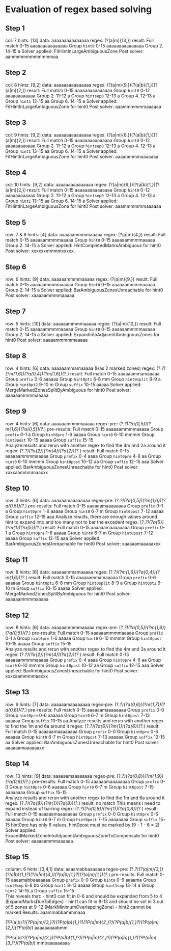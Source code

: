 # Evaluation of regex based solving

## Step 1
col: 7
hints: [13]
data: aaaaaaaaaaaaaaa
regex: (?<hint0>(a|m){13,})
result:
    Full match	0-15	aaaaaaaaaaaaaaa
    Group `hint0`	0-15	aaaaaaaaaaaaaaa
    Group 2.	14-15	a
Solver applied: FitHintInLargeAmbiguousZone
Post solver: aammmmmmmmmmmaa

## Step 2
col: 8
hints: [9,2]
data: aaaaaaaaaaaaaaa
regex: (?<hint0>(a|m){9,})(?<hintsep0>(a|b){1,})(?<hint1>(a|m){2,})
result:
    Full match	0-15	aaaaaaaaaaaaaaa
    Group `hint0`	0-12	aaaaaaaaaaaa
    Group 2.	11-12	a
    Group `hintsep0`	12-13	a
    Group 4.	12-13	a
    Group `hint1`	13-15	aa
    Group 6.	14-15	a
Solver applied: FitHintInLargeAmbiguousZone for hint0
Post solver: aaammmmmmaaaaaa

## Step 3
col: 9
hints: [9,2]
data: aaaaaaaaaaaaaaa
regex: (?<hint0>(a|m){8,})(?<hintsep0>(a|b){1,})(?<hint1>(a|m){2,})
result:
    Full match	0-15	aaaaaaaaaaaaaaa
    Group `hint0`	0-12	aaaaaaaaaaaa
    Group 2.	11-12	a
    Group `hintsep0`	12-13	a
    Group 4.	12-13	a
    Group `hint1`	13-15	aa
    Group 6.	14-15	a
Solver applied: FitHintInLargeAmbiguousZone for hint0
Post solver: aaaammmmaaaaaaa

## Step 4
col: 10
hints: [9,2]
data: aaaaaaaaaaaaaaa
regex: (?<hint0>(a|m){9,})(?<hintsep0>(a|b){1,})(?<hint1>(a|m){2,})
result:
    Full match	0-15	aaaaaaaaaaaaaaa
    Group `hint0`	0-12	aaaaaaaaaaaa
    Group 2.	11-12	a
    Group `hintsep0`	12-13	a
    Group 4.	12-13	a
    Group `hint1`	13-15	aa
    Group 6.	14-15	a
Solver applied: FitHintInLargeAmbiguousZone for hint0
Post solver: aaammmmmmaaaaaa

## Step 5
row: 7 & 8
hints: [4]
data: aaaaaammmmaaaaa
regex: (?<hint0>(a|m){4,})
result:
    Full match	0-15	aaaaaammmmaaaaa
    Group `hint0`	0-15	aaaaaammmmaaaaa
    Group 2.	14-15	a
Solver applied: HintCompletedMarksAmbiguous for hint0
Post solver: xxxxxxmmmmxxxxx

## Step 6
row: 6
hints: [9]
data: aaaaaammmmaaaaa
regex: (?<hint0>(a|m){9,})
result:
    Full match	0-15	aaaaaammmmaaaaa
    Group `hint0`	0-15	aaaaaammmmaaaaa
    Group 2.	14-15	a
Solver applied: BarAmbiguousZonesUnreachable for hint0
Post solver: xaaaaammmmaaaaa

## Step 7
row: 5
hints: [10]
data: aaaaaammmmaaaaa
regex: (?<hint0>(a|m){10,})
result:
    Full match	0-15	aaaaaammmmaaaaa
    Group `hint0`	0-15	aaaaaammmmaaaaa
    Group 2.	14-15	a
Solver applied: ExpandIntoAdjacentAmbiguousZones for hint0
Post solver: aaaaammmmmaaaaa

## Step 8
row: 4
hints: [6]
data: aaaaaammamaaaaa (Has 2 marked zones)
regex: (?<prefix>.*?)(?<hint0pt1>m{1,6})(?<hint0split>a{0,4})(?<hint0pt2>m{1,6})(?<suffix>.*)
result:
    Full match	0-15	aaaaaammamaaaaa
    Group `prefix`	0-6	aaaaaa
    Group `hint0pt1`	6-8	mm
    Group `hint0split`	8-9	a
    Group `hint0pt2`	9-10	m
    Group `suffix`	10-15	aaaaa
Solver applied: MergeMarkedZonesSplitByAmbiguous for hint0
Post solver: aaaaaammmmaaaaa

## Step 9
row: 4
hints: [6]
data: aaaaaammmmaaaaa
regex-pre: (?<prefix>.*?)(?<hint0pre>a{0,5})(?<hint0>m{1,6})(?<hint0post>a{0,5})(?<suffix>.*)
pre-results:
    Full match	0-15	aaaaaammmmaaaaa
    Group `prefix`	0-1	a
    Group `hint0pre`	1-6	aaaaa
    Group `hint0`	6-10	mmmm
    Group `hint0post`	10-15	aaaaa
    Group `suffix`	15-15	
Analyze results and rerun with another regex to find the 4m and 2a around it
regex: (?<prefix>.*?)(?<hint0pre>a{2})(?<hint0>m{4})(?<hint0post>a{2})(?<suffix>.*)
result:
    Full match	0-15	aaaaaammmmaaaaa
    Group `prefix`	0-4	aaaa
    Group `hint0pre`	4-6	aa
    Group `hint0`	6-10	mmmm
    Group `hint0post`	10-12	aa
    Group `suffix`	12-15	aaa
Solver applied: BarAmbiguousZonesUnreachable for hint0
Post solver: xxxxaammmmaaxxx

## Step 10
row: 3
hints: [6]
data: aaaaaamaaaaaaaa
regex-pre: (?<prefix>.*?)(?<hint0pre>a{0,5})(?<hint0>m{1,6})(?<hint0post>a{0,5})(?<suffix>.*)
pre-results:
    Full match	0-15	aaaaaamaaaaaaaa
    Group `prefix`	0-1	a
    Group `hint0pre`	1-6	aaaaa
    Group `hint0`	6-7	m
    Group `hint0post`	7-12	aaaaa
    Group `suffix`	12-15	aaa
Analyze results, there are enough values around hint to expand into and too many not to bar the excedent
regex: (?<prefix>.*?)(?<hint0pre>a{5})(?<hint0>m{1})(?<hint0post>a{5})(?<suffix>.*)
result:
    Full match	0-15	aaaaaamaaaaaaaa
    Group `prefix`	0-1	a
    Group `hint0pre`	1-6	aaaaa
    Group `hint0`	6-7	m
    Group `hint0post`	7-12	aaaaa
    Group `suffix`	12-15	aaa
Solver applied: BarAmbiguousZonesUnreachable for hint0
Post solver: xaaaaamaaaaaxxx

## Step 11
row: 8
hints: [6]
data: aaaaaammamaaaaa
regex: (?<prefix>.*?)(?<hint0pt1>m{1,6})(?<hint0split>a{0,4})(?<hint0pt2>m{1,6})(?<suffix>.*)
result:
    Full match	0-15	aaaaaammamaaaaa
    Group `prefix`	0-6	aaaaaa
    Group `hint0pt1`	6-8	mm
    Group `hint0split`	8-9	a
    Group `hint0pt2`	9-10	m
    Group `suffix`	10-15	aaaaa
Solver applied: MergeMarkedZonesSplitByAmbiguous for hint0
Post solver: aaaaaammmmaaaaa

## Step 12
row: 8
hints: [6]
data: aaaaaammmmaaaaa
regex-pre: (?<prefix>.*?)(?<hint0pre>a{0,5})(?<hint0>m{1,6})(?<hint0post>a{0,5})(?<suffix>.*)
pre-results:
    Full match	0-15	aaaaaammmmaaaaa
    Group `prefix`	0-1	a
    Group `hint0pre`	1-6	aaaaa
    Group `hint0`	6-10	mmmm
    Group `hint0post`	10-15	aaaaa
    Group `suffix`	15-15	
Analyze results and rerun with another regex to find the 4m and 2a around it
regex: (?<prefix>.*?)(?<hint0pre>a{2})(?<hint0>m{4})(?<hint0post>a{2})(?<suffix>.*)
result:
    Full match	0-15	aaaaaammmmaaaaa
    Group `prefix`	0-4	aaaa
    Group `hint0pre`	4-6	aa
    Group `hint0`	6-10	mmmm
    Group `hint0post`	10-12	aa
    Group `suffix`	12-15	aaa
Solver applied: BarAmbiguousZonesUnreachable for hint0
Post solver: xxxxaammmmaaxxx

## Step 13
row: 9
hints: [7]
data: aaaaaamaaaaaaaa
regex-pre: (?<prefix>.*?)(?<hint0pre>a{0,6})(?<hint0>m{1,7})(?<hint0post>a{0,6})(?<suffix>.*)
pre-results:
    Full match	0-15	aaaaaamaaaaaaaa
    Group `prefix`	0-0	
    Group `hint0pre`	0-6	aaaaaa
    Group `hint0`	6-7	m
    Group `hint0post`	7-13	aaaaaa
    Group `suffix`	13-15	aa
Analyze results and rerun with another regex to find the 1m and 6a around it
regex: (?<prefix>.*?)(?<hint0pre>a{6})(?<hint0>m{1})(?<hint0post>a{6})(?<suffix>.*)
result:
    Full match	0-15	aaaaaamaaaaaaaa
    Group `prefix`	0-0	
    Group `hint0pre`	0-6	aaaaaa
    Group `hint0`	6-7	m
    Group `hint0post`	7-13	aaaaaa
    Group `suffix`	13-15	aa
Solver applied: BarAmbiguousZonesUnreachable for hint0
Post solver: aaaaaamaaaaaaxx

## Step 14
row: 13
hints: [9]
data: aaaaaamaaaaaaaa
regex-pre: (?<prefix>.*?)(?<hint0pre>a{0,8})(?<hint0>m{1,9})(?<hint0post>a{0,8})(?<suffix>.*)
pre-results:
    Full match	0-15	aaaaaamaaaaaaaa
    Group `prefix`	0-0	
    Group `hint0pre`	0-6	aaaaaa
    Group `hint0`	6-7	m
    Group `hint0post`	7-15	aaaaaaaa
    Group `suffix`	15-15	
Analyze results and rerun with another regex to find the 1m and 6a around it
regex: (?<prefix>.*?)(?<hint0pre>a{8})(?<hint0>m{1})(?<hint0post>a{8})(?<suffix>.*)
result:
    no match
    This means i need to expand instead of barring
regex: (?<prefix>.*?)(?<hint0pre>a{0,8})(?<hint0>m{1})(?<hint0post>a{0,8})(?<suffix>.*)
result:
    Full match	0-15	aaaaaamaaaaaaaa
    Group `prefix`	0-0	
    Group `hint0pre`	0-6	aaaaaa
    Group `hint0`	6-7	m
    Group `hint0post`	7-15	aaaaaaaa
    Group `suffix`	15-15
    hint0pre has only 6 values, hint0post must be marked by (9 - 1 - 6 = 2)
Solver applied: ExpandMarkedZoneIntoAdjacentAmbiguousZoneToCompensate for hint0
Post solver: aaaaaammmaaaaaa

## Step 15
column: 6
hints: [3,4,1]
data: aaaamabbaaaaaaa
regex-pre: (?<prefix>.*?)(?<hint0>(a|m){3,})(?<hint0sep>(a|b){1,}?)(?<hint1>(a|m){4,})(?<hint1sep>(a|b){1,}?)(?<hint2>(a|m){1,})(?<suffix>.*)
pre-results:
    Full match	0-15	aaaamabbaaaaaaa
    Group `prefix`	0-0	
    Group `hint0`	0-6	aaaama
    Group `hint0sep`	6-8	bb
    Group `hint1`	8-13	aaaaa
    Group `hint1sep`	13-14	a
    Group `hint2`	14-15	a
    Group `suffix`	15-15	
This reveals that:
    - hint0 can fit in 0-6 and should be expanded from 5 to 4 (ExpandMarksDueToEdges)
    - hint1 can fit in 8-13 and should be set in 3 out of 5 zones at 9-12 (MarkMinimumOverlappingZone)
    - hint2 cannot be marked
Results:
    aaammabbammmaaa





(?P<prefix>(a|b)*?)(?P<hint0>(a|m){3,}?)(?P<sep0>(a|b){1,}?)(?P<hint1>(a|m){2,}?)(?P<sep1>(a|b){1,}?)(?P<hint2>(a|m){2,})(?P<suffix>(a|b)*)
aaaaaaaaabmm

(?P<suffix>(a|b)*?)(?P<hint2>(a|m){2,})(?P<sep1>(a|b){1,}?)(?P<hint1>(a|m){2,}?)(?P<sep0>(a|b){1,}?)(?P<hint0>(a|m){3,}?)(?P<prefix>(a|b)*)
mmbaaaaaaaaa